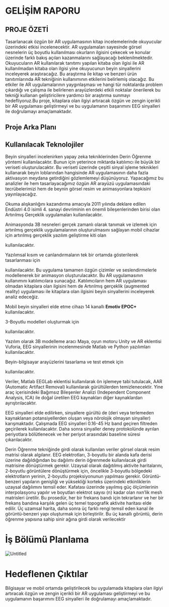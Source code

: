 # GELİŞİM RAPORU

## PROJE ÖZETİ

 Tasarlanacak özgün bir AR uygulamasının kitap incelemelerinde okuyucular üzerindeki etkisi incelenecektir. AR uygulamaları sayesinde görsel nesnelerin üç boyutlu kullanılması okurların ilgisini çekecek ve konular üzerinde farklı bakış açıları kazanmalarını sağlayacağı beklenilmektedir. Okuyucuların AR kullanılarak tanıtımı yapılan kitaba olan ilgisi ile AR kullanılmadan kitaba olan ilgisi yine okuyucunun beyin sinyallerini inceleyerek araştıracağız. Bu araştırma ile kitap ve benzeri ürün tanıtımlarında AR tekniğinin kullanımının etkilerini belirlemiş olacağız. Bu etkiler ile AR uygulamalarının yaygınlaşması ve hangi tür noktalarda problem çıkardığı ve çalışma ile belirlenen arayüzlerdeki etkili noktalar önerilerek bu tekniği kullanan geliştiricilere yardımcı bir araştırma sunmayı hedefliyoruz.Bu proje, kitaplara olan ilgiyi artıracak özgün ve zengin içerikli bir AR uygulaması geliştirmeyi ve bu uygulamanın başarımını EEG sinyalleri ile doğrulamayı amaçlamaktadır.   

## Proje Arka Planı



## Kullanılacak Teknolojiler

Beyin sinyalleri incelenirken yapay zeka tekniklerinden Derin Öğrenme yöntemi kullanılacaktır. Bunun için yeterince miktarda katılımcı ile büyük bir veriseti oluşturulacaktır. Bu veriseti üzerinde çeşitli sinyal işleme teknikleri kullanarak beyin loblarından hangisinde AR uygulamasının daha fazla aktivasyon meydana getirdiğini gözlemlemeyi düşünüyoruz. Yapacağımız bu analizler ile hem tasarlayacağımız özgün AR arayüzü uygulamasındaki tecrübelerimizi hem de beynin görsel resim ve animasyonlara tepkisini yayınlayacağız.

Okuma alışkanlığını kazandırma amacıyla 2011 yılında deklare edilen Endüstri 4.0 isimli 4. sanayi devriminin en önemli bileşenlerinden birisi olan Artırılmış Gerçeklik uygulamaları kullanılacaktır.

Animasyonda 3B nesneleri gerçek zamanlı olarak tanımak ve izlemek için artırılmış gerçeklik uygulamalarının oluşturulmasını sağlayan mobil cihazlar için artırılmış gerçeklik yazılım geliştirme kiti olan 

[Vuforia]: https://developer.vuforia.com

 kullanılacaktır. 

Yazılımsal kısım ve canlandırmaların tek bir ortamda gösterilerek tasarlanması için 

[Unity]: (https://unity.com)

 kullanılacaktır. Bu uygulama tamamen özgün çizimler ve seslendirmelerle modellenerek bir animasyon oluşturulacaktır. Bu AR uygulamasının kullanımını katılımcılara sunacağız. Katılımcıların hem AR uygulaması olmadan kitaplara olan ilgisini hem de Artırılmış gerçeklik (augmented reality) uygulaması ile kitaplara olan ilgisini beyin sinyallerini inceleyerek analiz edeceğiz.

 Mobil beyin sinyalleri elde etme cihazı 14 kanallı **Emotiv EPOC+** kullanılacaktır. 

3-Boyutlu modelleri oluşturmak için 

[MAYA]: https://www.autodesk.com.tr/products/maya/overview

kullanılacaktır.

Yazılım olarak 3B modelleme aracı Maya, oyun motoru Unity ve AR eklentisi Vuforia, EEG sinyallerinin incelenmesinde Matlab ve Python yazılımları kullanılacaktır.

Beyin-bilgisayar arayüzlerini tasarlama ve test etmek için 

[OpenVibe]: http://openvibe.inria.fr

kullanılacaktır.

 Veriler, Matlab EEGLab eklentisi kullanılarak ön işlemeye tabi tutulacak, AAR (Automatic Artifact Removal) kullanılarak gürültülerden temizlenecektir. Yine araç içerisindeki Bağımsız Bileşenler Analizi (Independent Component Analysis, ICA) ile doğal üretilen EEG kaynakları diğer kaynaklardan ayrıştırılacaktır.

  EEG sinyalleri elde edilirken, sinyallere gürültü de (deri veya terlemeden kaynaklanan potansiyellerden oluşan veya nörolojik olmayan sinyaller) karışmaktadır. Çalışmada EEG sinyalleri 0.16-45 Hz band geçiren filtreden geçirilerek kullanılacaktır. Daha sonra sinyaller deney protokolünde ayrılan periyotlara bölütlenecek ve her periyot arasındaki baseline süresi çıkarılacaktır.

 Derin Öğrenme tekniğinde girdi olarak kullanılan veriler görsel olarak resim matrisi olarak algılanır. EEG elektrotları, 3-boyutlu bir alanda kafa derisi üzerine dağıldığından bu dağılımı derin öğrenmede kullanılacak girdi matrisine dönüştürmek gerekir. Uzaysal olarak dağıtılmış aktivite haritalarını, 2-boyutlu görüntülere dönüştürmek için, öncelikle 3-boyutlu bölgedeki elektrotların yerinin, 2-boyutlu projeksiyonunun yapılması gerekir. Görüntü-benzeri yapıların genişliği ve yüksekliği korteks üzerindeki etkinliklerin uzaysal dağılımını temsil eder. Kafatası üzerinde yayılmış güç ölçümlerinin interpolasyonu yapılır ve boyutları elektrot sayısı (n) kadar olan nxn’lik mesh matrisleri üretilir. Bu prosedür, her bir frekans bandı için tekrarlanır ve her bir frekans bandına karşılık gelen üç temel topografik aktivite haritası elde edilir. Üç uzamsal harita, daha sonra üç farklı rengi temsil eden kanal ile görüntü-benzeri yapı oluşturmak için birleştirilir. Bu üç kanallı görüntü, derin öğrenme yapısına sahip sinir ağına girdi olarak verilecektir

# İş Bölümü Planlama

![Untitled](C:\Users\clayos\Desktop\Untitled.png)



# Hedeflenen Çıktılar

Bilgisayar ve mobil ortamda geliştirilecek bu uygulamada kitaplara olan ilgiyi artıracak özgün ve zengin içerikli bir AR uygulaması geliştirmeyi ve bu uygulamanın başarımını EEG sinyalleri ile doğrulamayı amaçlamaktadır.   
